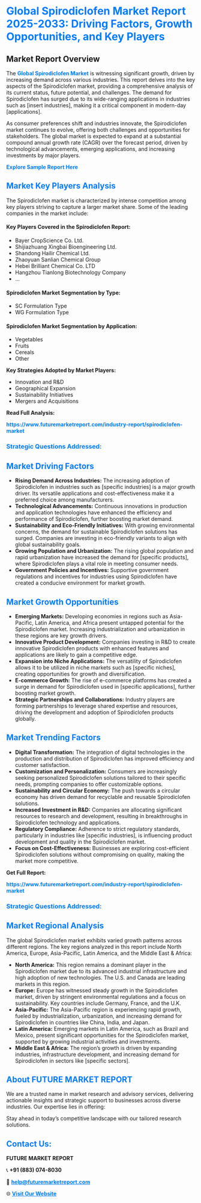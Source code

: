 <h1 style="color: #007BFF;">Global Spirodiclofen Market Report 2025-2033: Driving Factors, Growth Opportunities, and Key Players</h1>

<section id="overview">
<h2>Market Report Overview</h2>
<p>The <a href="https://www.futuremarketreport.com/industry-report/spirodiclofen-market" style="color: #007BFF; text-decoration: none;"><strong>Global Spirodiclofen Market</strong></a> is witnessing significant growth, driven by increasing demand across various industries. This report delves into the key aspects of the Spirodiclofen market, providing a comprehensive analysis of its current status, future potential, and challenges. The demand for Spirodiclofen has surged due to its wide-ranging applications in industries such as [insert industries], making it a critical component in modern-day [applications].</p>
<p>As consumer preferences shift and industries innovate, the Spirodiclofen market continues to evolve, offering both challenges and opportunities for stakeholders. The global market is expected to expand at a substantial compound annual growth rate (CAGR) over the forecast period, driven by technological advancements, emerging applications, and increasing investments by major players.</p>
</section>

<section id="overview">
<p><a href="https://www.futuremarketreport.com/request-sample/reportId=89102" style="color: #007BFF; text-decoration: none;"><strong>Explore Sample Report Here</strong></a></p>
</section>

<section id="key-players">
<h2 style="color: #007BFF;">Market Key Players Analysis</h2>
<p>The Spirodiclofen market is characterized by intense competition among key players striving to capture a larger market share. Some of the leading companies in the market include:</p>
<h4>Key Players Covered in the Spirodiclofen Report:</h4>
<ul><li>Bayer CropScience Co. Ltd.</li><li>Shijiazhuang Xingbai Bioengineering Ltd.</li><li>Shandong Hailir Chemical Ltd.</li><li>Zhaoyuan Sanlian Chemical Group</li><li>Hebei Brilliant Chemical Co. LTD</li><li>Hangzhou Tianlong Biotechnology Company</li><li>...</li></ul>
<h4>Spirodiclofen Market Segmentation by Type:</h4>
<ul><li>SC Formulation Type</li><li>WG Formulation Type</li></ul>

<h4>Spirodiclofen Market Segmentation by Application:</h4>
<ul><li>Vegetables</li><li>Fruits</li><li>Cereals</li><li>Other</li></ul>
<p><strong>Key Strategies Adopted by Market Players:</strong></p>
<ul>
<li>Innovation and R&D</li>
<li>Geographical Expansion</li>
<li>Sustainability Initiatives</li>
<li>Mergers and Acquisitions</li>
</ul>
</section>

<section>
<p><strong>Read Full Analysis: </strong></p><a href="https://www.futuremarketreport.com/industry-report/spirodiclofen-market" style="color: #007BFF; text-decoration: none;"><strong>https://www.futuremarketreport.com/industry-report/spirodiclofen-market</strong></a>
<h3 style="color: #007BFF;">Strategic Questions Addressed:</h3>
</section>

<section id="driving-factors">
<h2 style="color: #007BFF;">Market Driving Factors</h2>
<ul>
<li><strong>Rising Demand Across Industries:</strong> The increasing adoption of Spirodiclofen in industries such as [specific industries] is a major growth driver. Its versatile applications and cost-effectiveness make it a preferred choice among manufacturers.</li>
<li><strong>Technological Advancements:</strong> Continuous innovations in production and application technologies have enhanced the efficiency and performance of Spirodiclofen, further boosting market demand.</li>
<li><strong>Sustainability and Eco-Friendly Initiatives:</strong> With growing environmental concerns, the demand for sustainable Spirodiclofen solutions has surged. Companies are investing in eco-friendly variants to align with global sustainability goals.</li>
<li><strong>Growing Population and Urbanization:</strong> The rising global population and rapid urbanization have increased the demand for [specific products], where Spirodiclofen plays a vital role in meeting consumer needs.</li>
<li><strong>Government Policies and Incentives:</strong> Supportive government regulations and incentives for industries using Spirodiclofen have created a conducive environment for market growth.</li>
</ul>
</section>

<section id="growth-opportunities">
<h2 style="color: #007BFF;">Market Growth Opportunities</h2>
<ul>
<li><strong>Emerging Markets:</strong> Developing economies in regions such as Asia-Pacific, Latin America, and Africa present untapped potential for the Spirodiclofen market. Increasing industrialization and urbanization in these regions are key growth drivers.</li>
<li><strong>Innovative Product Development:</strong> Companies investing in R&D to create innovative Spirodiclofen products with enhanced features and applications are likely to gain a competitive edge.</li>
<li><strong>Expansion into Niche Applications:</strong> The versatility of Spirodiclofen allows it to be utilized in niche markets such as [specific niches], creating opportunities for growth and diversification.</li>
<li><strong>E-commerce Growth:</strong> The rise of e-commerce platforms has created a surge in demand for Spirodiclofen used in [specific applications], further boosting market growth.</li>
<li><strong>Strategic Partnerships and Collaborations:</strong> Industry players are forming partnerships to leverage shared expertise and resources, driving the development and adoption of Spirodiclofen products globally.</li>
</ul>
</section>

<section id="trending-factors">
<h2 style="color: #007BFF;">Market Trending Factors</h2>
<ul>
<li><strong>Digital Transformation:</strong> The integration of digital technologies in the production and distribution of Spirodiclofen has improved efficiency and customer satisfaction.</li>
<li><strong>Customization and Personalization:</strong> Consumers are increasingly seeking personalized Spirodiclofen solutions tailored to their specific needs, prompting companies to offer customizable options.</li>
<li><strong>Sustainability and Circular Economy:</strong> The push towards a circular economy has driven demand for recyclable and reusable Spirodiclofen solutions.</li>
<li><strong>Increased Investment in R&D:</strong> Companies are allocating significant resources to research and development, resulting in breakthroughs in Spirodiclofen technology and applications.</li>
<li><strong>Regulatory Compliance:</strong> Adherence to strict regulatory standards, particularly in industries like [specific industries], is influencing product development and quality in the Spirodiclofen market.</li>
<li><strong>Focus on Cost-Effectiveness:</strong> Businesses are exploring cost-efficient Spirodiclofen solutions without compromising on quality, making the market more competitive.</li>
</ul>
</section>

<section>
<p><strong>Get Full Report: </strong></p><a href="https://www.futuremarketreport.com/industry-report/spirodiclofen-market" style="color: #007BFF; text-decoration: none;"><strong>https://www.futuremarketreport.com/industry-report/spirodiclofen-market</strong></a>
<h3 style="color: #007BFF;">Strategic Questions Addressed:</h3>
</section>


<section id="regional-analysis">
<h2 style="color: #007BFF;">Market Regional Analysis</h2>
<p>The global Spirodiclofen market exhibits varied growth patterns across different regions. The key regions analyzed in this report include North America, Europe, Asia-Pacific, Latin America, and the Middle East & Africa:</p>
<ul>
<li><strong>North America:</strong> This region remains a dominant player in the Spirodiclofen market due to its advanced industrial infrastructure and high adoption of new technologies. The U.S. and Canada are leading markets in this region.</li>
<li><strong>Europe:</strong> Europe has witnessed steady growth in the Spirodiclofen market, driven by stringent environmental regulations and a focus on sustainability. Key countries include Germany, France, and the U.K.</li>
<li><strong>Asia-Pacific:</strong> The Asia-Pacific region is experiencing rapid growth, fueled by industrialization, urbanization, and increasing demand for Spirodiclofen in countries like China, India, and Japan.</li>
<li><strong>Latin America:</strong> Emerging markets in Latin America, such as Brazil and Mexico, present significant opportunities for the Spirodiclofen market, supported by growing industrial activities and investments.</li>
<li><strong>Middle East & Africa:</strong> The region’s growth is driven by expanding industries, infrastructure development, and increasing demand for Spirodiclofen in sectors like [specific sectors].</li>
</ul>
</section>

<footer>
<h2 style="color: #007BFF;">About FUTURE MARKET REPORT</h2>
<p>We are a trusted name in market research and advisory services, delivering actionable insights and strategic support to businesses across diverse industries. Our expertise lies in offering:</p>

<p>Stay ahead in today’s competitive landscape with our tailored research solutions.</p>

<h2 style="color: #007BFF;">Contact Us:</h2>
<p><strong>FUTURE MARKET REPORT</strong></p>
<p>📞 <strong>+91 (883) 074-8030</strong></p>
<p>📧 <strong><a href="mailto:help@futuremarketreport.com" style="color: #007BFF;">help@futuremarketreport.com</a></strong></p>
<p>🌐 <strong><a href="https://www.futuremarketreport.com/" style="color: #007BFF;">Visit Our Website</a></strong></p>
</footer>